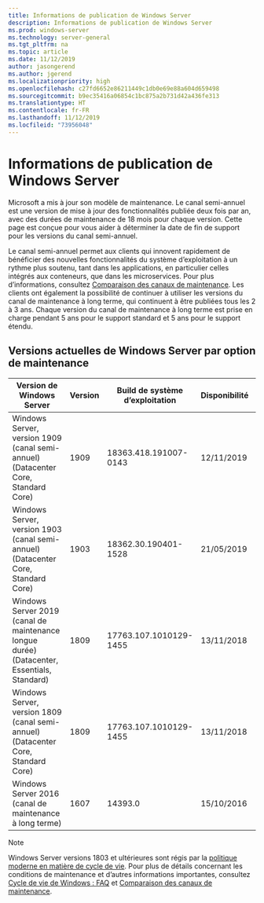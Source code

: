 ```yaml
---
title: Informations de publication de Windows Server
description: Informations de publication de Windows Server
ms.prod: windows-server
ms.technology: server-general
ms.tgt_pltfrm: na
ms.topic: article
ms.date: 11/12/2019
author: jasongerend
ms.author: jgerend
ms.localizationpriority: high
ms.openlocfilehash: c27fd6652e86211449c1db0e69e88a604d659498
ms.sourcegitcommit: b9ec35416a06854c1bc875a2b731d42a436fe313
ms.translationtype: HT
ms.contentlocale: fr-FR
ms.lasthandoff: 11/12/2019
ms.locfileid: "73956048"
---
```

# <a name="windows-server-release-information"></a>Informations de publication de Windows Server

Microsoft a mis à jour son modèle de maintenance. Le canal semi-annuel est une version de mise à jour des fonctionnalités publiée deux fois par an, avec des durées de maintenance de 18 mois pour chaque version. Cette page est conçue pour vous aider à déterminer la date de fin de support pour les versions du canal semi-annuel.

Le canal semi-annuel permet aux clients qui innovent rapidement de bénéficier des nouvelles fonctionnalités du système d’exploitation à un rythme plus soutenu, tant dans les applications, en particulier celles intégrés aux conteneurs, que dans les microservices. Pour plus d’informations, consultez [Comparaison des canaux de maintenance](../get-started-19/servicing-channels-19.md). Les clients ont également la possibilité de continuer à utiliser les versions du canal de maintenance à long terme, qui continuent à être publiées tous les 2 à 3 ans. Chaque version du canal de maintenance à long terme est prise en charge pendant 5 ans pour le support standard et 5 ans pour le support étendu.

## <a name="windows-server-current-versions-by-servicing-option"></a>Versions actuelles de Windows Server par option de maintenance

| Version de Windows Server | Version | Build de système d’exploitation | Disponibilité | Date de fin du support standard|Date de fin du support étendu |
|----------------|---------|----------|----------|---------|----------|
| Windows Server, version 1909 (canal semi-annuel) (Datacenter Core, Standard Core) | 1909  | 18363.418.191007-0143 | 12/11/2019 | 11/05/2021 | Note de révision |
| Windows Server, version 1903 (canal semi-annuel) (Datacenter Core, Standard Core) | 1903  | 18362.30.190401-1528 | 21/05/2019 | 08/12/2020 | Note de révision |
|Windows Server 2019 (canal de maintenance longue durée) (Datacenter, Essentials, Standard)|1809|17763.107.1010129-1455|13/11/2018|09/01/2024|09/01/2029|
|Windows Server, version 1809 (canal semi-annuel) (Datacenter Core, Standard Core)|1809|17763.107.1010129-1455|13/11/2018|12/05/2020|Note de révision|
| Windows Server 2016 (canal de maintenance à long terme)| 1607 | 14393.0 | 15/10/2016 |11/01/2022| 11/01/2027|

> [!NOTE]
> Windows Server versions 1803 et ultérieures sont régis par la [politique moderne en matière de cycle de vie](https://support.microsoft.com/help/30881). Pour plus de détails concernant les conditions de maintenance et d’autres informations importantes, consultez [Cycle de vie de Windows : FAQ](https://support.microsoft.com/help/18581/lifecycle-faq-windows-products) et [Comparaison des canaux de maintenance](../get-started-19/servicing-channels-19.md).
